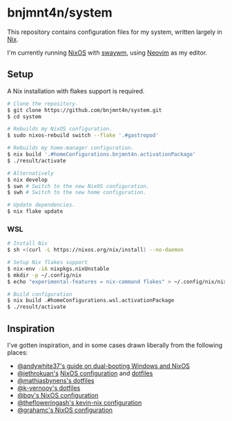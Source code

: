 # bnjmnt4n/system

This repository contains configuration files for my system, written largely in [Nix][nixos].

I'm currently running [NixOS][nixos] with [swaywm][swaywm], using [Neovim][neovim] as my editor.

## Setup

A Nix installation with flakes support is required.

```sh
# Clone the repository.
$ git clone https://github.com/bnjmnt4n/system.git
$ cd system

# Rebuilds my NixOS configuration.
$ sudo nixos-rebuild switch --flake '.#gastropod'

# Rebuilds my home-manager configuration.
$ nix build '.#homeConfigurations.bnjmnt4n.activationPackage'
$ ./result/activate

# Alternatively
$ nix develop
$ swn # Switch to the new NixOS configuration.
$ swh # Switch to the new home configuration.

# Update dependencies.
$ nix flake update
```

### WSL

```sh
# Install Nix
$ sh <(curl -L https://nixos.org/nix/install) --no-daemon

# Setup Nix flakes support
$ nix-env -iA nixpkgs.nixUnstable
$ mkdir -p ~/.config/nix
$ echo "experimental-features = nix-command flakes" > ~/.config/nix/nix.conf

# Build configuration
$ nix build .#homeConfigurations.wsl.activationPackage
$ ./result/activate
```

## Inspiration

I've gotten inspiration, and in some cases drawn liberally from the following places:

- [@andywhite37's guide on dual-booting Windows and NixOS][andywhite37/dual-boot]
- [@jethrokuan's][jethrokuan] [NixOS configuration][jethrokuan/nix-config] and [dotfiles][jethrokuan/dots]
- [@mathiasbynens's dotfiles][mathiasbynens/dotfiles]
- [@k-vernooy's dotfiles][k-vernooy/dotfiles]
- [@bqv's NixOS configuration][bqv/nixrc]
- [@thefloweringash's kevin-nix configuration][thefloweringash/kevin-nix]
- [@grahamc's NixOS configuration][grahamc/nixos-config]

[nixos]: https://nixos.org/
[swaywm]: https://swaywm.org/
[neovim]: https://neovim.io/
[andywhite37/dual-boot]: https://github.com/andywhite37/nixos/blob/9a3c13be14d3de4104322bb09efbf74245acffbd/DUAL_BOOT_WINDOWS_GUIDE.md
[jethrokuan]: https://github.com/jethrokuan
[jethrokuan/nix-config]: https://github.com/jethrokuan/nix-config
[jethrokuan/dots]: https://github.com/jethrokuan/dots
[mathiasbynens/dotfiles]: https://github.com/mathiasbynens/dotfiles
[k-vernooy/dotfiles]: https://github.com/k-vernooy/dotfiles
[bqv/nixrc]: https://github.com/bqv/nixrc
[thefloweringash/kevin-nix]: https://github.com/thefloweringash/kevin-nix
[grahamc/nixos-config]: https://github.com/grahamc/nixos-config
